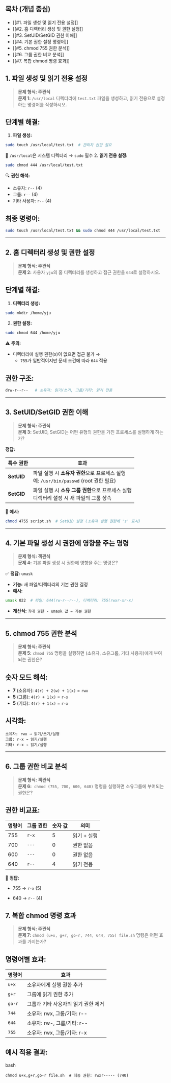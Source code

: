 ## 목차 (개념 중심)

- [[#1. 파일 생성 및 읽기 전용 설정]]
- [[#2. 홈 디렉터리 생성 및 권한 설정]]
- [[#3. SetUID/SetGID 권한 이해]]
- [[#4. 기본 권한 설정 명령어]]
- [[#5. chmod 755 권한 분석]]
- [[#6. 그룹 권한 비교 분석]]
- [[#7. 복합 chmod 명령 효과]]

## 1. 파일 생성 및 읽기 전용 설정

> **문제 형식: 주관식**  
> **문제 1:** `/usr/local` 디렉터리에 `test.txt` 파일을 생성하고, 읽기 전용으로 설정하는 명령어를 작성하시오.

## 단계별 해결:
1. **파일 생성:**
```bash
sudo touch /usr/local/test.txt  # 관리자 권한 필요
```
  📌 `/usr/local`은 시스템 디렉터리 → `sudo` 필수
2. **읽기 전용 설정:**
```bash
sudo chmod 444 /usr/local/test.txt
```
  🔍 **권한 해석:**
- 소유자: `r--` (4)
- 그룹: `r--` (4)
- 기타 사용자: `r--` (4)
## 최종 명령어:
```bash
sudo touch /usr/local/test.txt && sudo chmod 444 /usr/local/test.txt
```
---
## 2. 홈 디렉터리 생성 및 권한 설정

> **문제 형식: 주관식**  
> **문제 2:** 사용자 `yju`의 홈 디렉터리를 생성하고 접근 권한을 `644`로 설정하시오.

## 단계별 해결:
1. **디렉터리 생성:**
```bash
sudo mkdir /home/yju
```
2. **권한 설정:**
```bash
sudo chmod 644 /home/yju
```

⚠️ **주의:**  
- 디렉터리에 실행 권한(x)이 없으면 접근 불가 → 
	- `755`가 일반적이지만 문제 조건에 따라 `644` 적용
## 권한 구조:
```bash
drw-r--r--   # 소유자: 읽기/쓰기, 그룹/기타: 읽기 전용
```
---
## 3. SetUID/SetGID 권한 이해

> **문제 형식: 주관식**  
> **문제 3:** SetUID, SetGID는 어떤 유형의 권한을 가진 프로세스를 실행하게 하는가?

**정답:**

|특수 권한|효과|
|---|---|
|**SetUID**|파일 실행 시 **소유자 권한**으로 프로세스 실행  <br>예: `/usr/bin/passwd` (root 권한 필요)|
|**SetGID**|파일 실행 시 **소유 그룹 권한**으로 프로세스 실행  <br>디렉터리 설정 시 새 파일의 그룹 상속|

🔐 **예시:**
```bash
chmod 4755 script.sh  # SetUID 설정 (소유자 실행 권한에 's' 표시)
```
---
## 4. 기본 파일 생성 시 권한에 영향을 주는 명령

> **문제 형식: 객관식**  
> **문제 4:** 기본 파일 생성 시 권한에 영향을 주는 명령은?

✅ **정답:** `umask`

- **기능:** 새 파일/디렉터리의 기본 권한 결정
- **예시:**
```bash
umask 022  # 파일: 644(rw-r--r--), 디렉터리: 755(rwxr-xr-x)
```
- **계산식:** `최대 권한 - umask 값 = 기본 권한`
---
## 5. chmod 755 권한 분석

> **문제 형식: 주관식**  
> **문제 5:** `chmod 755` 명령을 실행하면 (소유자, 소유그룹, 기타 사용자)에게 부여되는 권한은?

## 숫자 모드 해석:
- **7** (소유자): `4(r) + 2(w) + 1(x)` = `rwx`
- **5** (그룹): `4(r) + 1(x)` = `r-x`
- **5** (기타): `4(r) + 1(x)` = `r-x`

## 시각화:
```text
소유자: rwx → 읽기/쓰기/실행   
그룹: r-x → 읽기/실행   
기타: r-x → 읽기/실행
```
---
## 6. 그룹 권한 비교 분석

> **문제 형식: 객관식**  
> **문제 6:** 
> `chmod (755, 700, 600, 640)` 명령을 실행하면 소유그룹에 부여되는 권한은?

## 권한 비교표:

|명령어|그룹 권한|숫자 값|의미|
|---|---|---|---|
|755|`r-x`|5|읽기 + 실행|
|700|`---`|0|권한 없음|
|600|`---`|0|권한 없음|
|640|`r--`|4|읽기 전용|

📌 **정답:**

- 755 → `r-x` (5)
    
- 640 → `r--` (4)
    

## 7. 복합 chmod 명령 효과

> **문제 형식: 주관식**  
> **문제 7:** `chmod (u+x, g+r, go-r, 744, 644, 755) file.sh` 명령은 어떤 효과를 가지는가?

## 명령어별 효과:

|명령어|효과|
|---|---|
|`u+x`|소유자에게 실행 권한 추가|
|`g+r`|그룹에 읽기 권한 추가|
|`go-r`|그룹과 기타 사용자의 읽기 권한 제거|
|`744`|소유자: rwx, 그룹/기타: r--|
|`644`|소유자: rw-, 그룹/기타: r--|
|`755`|소유자: rwx, 그룹/기타: r-x|

## 예시 적용 결과:

bash

`chmod u+x,g+r,go-r file.sh  # 최종 권한: rwxr----- (740)`